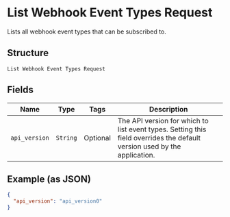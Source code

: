 
# List Webhook Event Types Request

Lists all webhook event types that can be subscribed to.

## Structure

`List Webhook Event Types Request`

## Fields

| Name | Type | Tags | Description |
|  --- | --- | --- | --- |
| `api_version` | `String` | Optional | The API version for which to list event types. Setting this field overrides the default version used by the application. |

## Example (as JSON)

```json
{
  "api_version": "api_version0"
}
```

